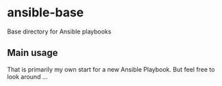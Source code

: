 # ansible-base

Base directory for Ansible playbooks

## Main usage

That is primarily my own start for a new Ansible Playbook. But feel free to look around ...
